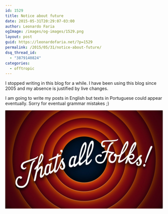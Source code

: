 ```yaml
---
id: 1529
title: Notice about future
date: 2015-05-31T20:29:07-03:00
author: Leonardo Faria
ogImage: /images/og-images/1529.png
layout: post
guid: https://leonardofaria.net/?p=1529
permalink: /2015/05/31/notice-about-future/
dsq_thread_id:
  - "3879140824"
categories:
  - offtropic
---
```

I stopped writing in this blog for a while. I have been using this blog since 2005 and my absence is justified by live changes.

I am going to write my posts in English but texts in Portuguese could appear eventually. Sorry for eventual grammar mistakes ;) 

![that-s-all-folks](/wp-content/uploads/2015/05/that-s-all-folks-1024x640.jpg)
